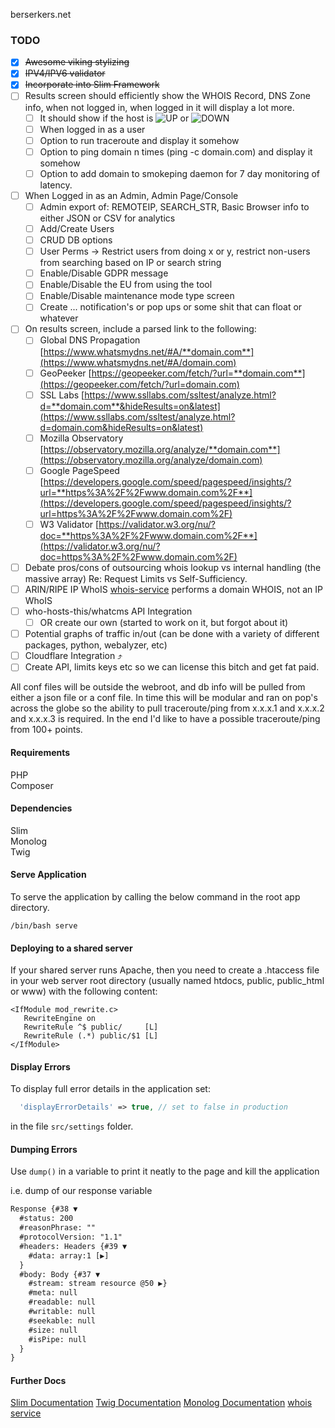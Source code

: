  berserkers.net

### TODO

- [X] ~~Awesome viking stylizing~~
- [X] ~~IPV4/IPV6 validator~~
- [X] ~~Incorporate into Slim Framework~~
- [ ] Results screen should efficiently show the WHOIS Record, DNS Zone info, when not logged in, when logged in it will display a lot more. 
	- [ ] It should show if the host is ![UP](https://placehold.it/20/00FF00/000000?text=UP) or ![DOWN](https://placehold.it/20/FF0000/000000?text=DOWN)
	- [ ] When logged in as a user
	- [ ] Option to run traceroute and display it somehow
	- [ ] Option to ping domain n times (ping -c domain.com) and display it somehow
	- [ ] Option to add domain to smokeping daemon for 7 day monitoring of latency. 
- [ ] When Logged in as an Admin, Admin Page/Console
	- [ ] Admin export of: REMOTEIP, SEARCH_STR, Basic Browser info to either JSON or CSV for analytics
	- [ ] Add/Create Users
	- [ ] CRUD DB options
	- [ ] User Perms -> Restrict users from doing x or y, restrict non-users from searching based on IP or search string
	- [ ] Enable/Disable GDPR message
	- [ ] Enable/Disable the EU from using the tool
	- [ ] Enable/Disable maintenance mode type screen
	- [ ] Create ... notification's or pop ups or some shit that can float or whatever

- [ ] On results screen, include a parsed link to the following:
	- [ ] Global DNS Propagation [https://www.whatsmydns.net/#A/**domain.com**](https://www.whatsmydns.net/#A/domain.com)
	- [ ] GeoPeeker [https://geopeeker.com/fetch/?url=**domain.com**](https://geopeeker.com/fetch/?url=domain.com)
	- [ ] SSL Labs [https://www.ssllabs.com/ssltest/analyze.html?d=**domain.com**&hideResults=on&latest](https://www.ssllabs.com/ssltest/analyze.html?d=domain.com&hideResults=on&latest)
	- [ ] Mozilla Observatory [https://observatory.mozilla.org/analyze/**domain.com**](https://observatory.mozilla.org/analyze/domain.com)
	- [ ] Google PageSpeed [https://developers.google.com/speed/pagespeed/insights/?url=**https%3A%2F%2Fwww.domain.com%2F**](https://developers.google.com/speed/pagespeed/insights/?url=https%3A%2F%2Fwww.domain.com%2F)
	- [ ] W3 Validator [https://validator.w3.org/nu/?doc=**https%3A%2F%2Fwww.domain.com%2F**](https://validator.w3.org/nu/?doc=https%3A%2F%2Fwww.domain.com%2F)
- [ ] Debate pros/cons of outsourcing whois lookup vs internal handling (the massive array) Re: Request Limits vs Self-Sufficiency.
- [ ] ARIN/RIPE IP WhoIS [whois-service](http://www.webservicex.net/whois.asmx?op=GetWhoIS) performs a domain WHOIS, not an IP WhoIS
- [ ] who-hosts-this/whatcms API Integration
	- [ ] OR create our own (started to work on it, but forgot about it)
- [ ] Potential graphs of traffic in/out (can be done with a variety of different packages, python, webalyzer, etc)
- [ ] Cloudflare Integration ⤴️
- [ ] Create API, limits keys etc so we can license this bitch and get fat paid.

All conf files will be outside the webroot, and db info will be pulled from either a json file or a conf file.
In time this will be modular and ran on pop's across the globe so the ability to pull traceroute/ping from x.x.x.1 and x.x.x.2 and x.x.x.3 is required.  In the end I'd like to have a possible traceroute/ping from 100+ points.
#### Requirements
PHP  
Composer  

#### Dependencies
Slim  
Monolog  
Twig  


#### Serve Application
To serve the application by calling the below command in the root app directory.
```Shell
/bin/bash serve
```

#### Deploying to a shared server
If your shared server runs Apache, then you need to create a .htaccess file in your web server root directory (usually named htdocs, public, public_html or www) with the following content:
```htaccess
<IfModule mod_rewrite.c>
   RewriteEngine on
   RewriteRule ^$ public/     [L]
   RewriteRule (.*) public/$1 [L]
</IfModule>
```

#### Display Errors
To display full error details in the application set:
```PHP
  'displayErrorDetails' => true, // set to false in production
```
in the file ```src/settings``` folder.

#### Dumping Errors
Use ```dump()``` in a variable to print it neatly to the page and kill the application

i.e. dump of our response variable
```html
Response {#38 ▼
  #status: 200
  #reasonPhrase: ""
  #protocolVersion: "1.1"
  #headers: Headers {#39 ▼
    #data: array:1 [▶]
  }
  #body: Body {#37 ▼
    #stream: stream resource @50 ▶}
    #meta: null
    #readable: null
    #writable: null
    #seekable: null
    #size: null
    #isPipe: null
  }
}
```

#### Further Docs
[Slim Documentation](https://www.slimframework.com/docs/v3/tutorial/first-app.html)
[Twig Documentation](https://twig.symfony.com/doc/2.x/)
[Monolog Documentation](https://github.com/Seldaek/monolog/blob/master/doc/01-usage.md)
[whois service](http://www.webservicex.net/whois.asmx?op=GetWhoIS)

